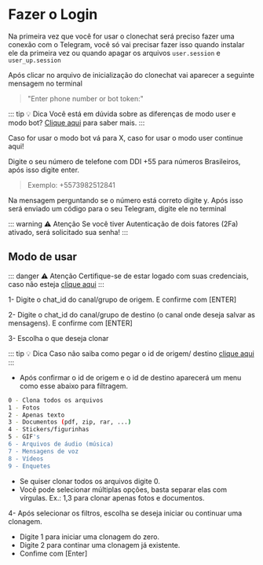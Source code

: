 # Fazer o Login

Na primeira vez que você for usar o clonechat será preciso fazer uma conexão com o Telegram, você só vai precisar fazer isso quando instalar ele da primeira vez ou quando apagar os arquivos `user.session` e `user_up.session`

Após clicar no arquivo de inicialização do clonechat vai aparecer a seguinte mensagem no terminal

> "Enter phone number or bot token:"

::: tip 💡 Dica
Você está em dúvida sobre as diferenças de modo user e modo bot? [Clique aqui](/pages/perguntas_frequentes) para saber mais.
:::

Caso for usar o modo bot vá para X, caso for usar o modo user continue aqui!

Digite o seu número de telefone com DDI +55 para números Brasileiros, após isso digite enter.

> Exemplo: +5573982512841

Na mensagem perguntando se o número está correto digite y. Após isso será enviado um código para o seu Telegram, digite ele no terminal

::: warning ⚠ Atenção
Se você tiver Autenticação de dois fatores (2Fa) ativado, será solicitado sua senha!
:::

## Modo de usar

::: danger ⚠ Atenção
Certifique-se de estar logado com suas credenciais, caso não esteja [clique aqui](/pages/configurando_ambiente.html#configurando-o-clonechat)
:::

1- Digite o chat_id do canal/grupo de origem. E confirme com [ENTER]

2- Digite o chat_id do canal/grupo de destino (o canal onde deseja salvar as mensagens). E confirme com [ENTER]

3- Escolha o que deseja clonar

::: tip 💡 Dica
Caso não saiba como pegar o id de origem/ destino [clique aqui](/pages/perguntas_frequentes.html#como-pegar-o-chat-id-de-um-grupo-canal)
:::

- Após confirmar o id de origem e o id de destino aparecerá um menu como esse abaixo para filtragem.

```Bash
0 - Clona todos os arquivos
1 - Fotos
2 - Apenas texto
3 - Documentos (pdf, zip, rar, ...)
4 - Stickers/figurinhas
5 - GIF's
6 - Arquivos de áudio (música)
7 - Mensagens de voz
8 - Vídeos
9 - Enquetes
```

- Se quiser clonar todos os arquivos digite 0.
- Você pode selecionar múltiplas opções, basta separar elas com vírgulas. Ex.: 1,3 para clonar apenas fotos e documentos.

4- Após selecionar os filtros, escolha se deseja iniciar ou continuar uma clonagem.

- Digite 1 para iniciar uma clonagem do zero.
- Digite 2 para continar uma clonagem já existente.
- Confime com [Enter]
